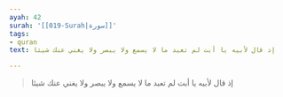 ```yaml
---
ayah: 42
surah: '[[019-Surah|سورة]]'
tags:
- quran
text: إذ قال لأبيه يا أبت لم تعبد ما لا يسمع ولا يبصر ولا يغني عنك شيئا

---
```

> إذ قال لأبيه يا أبت لم تعبد ما لا يسمع ولا يبصر ولا يغني عنك شيئا
